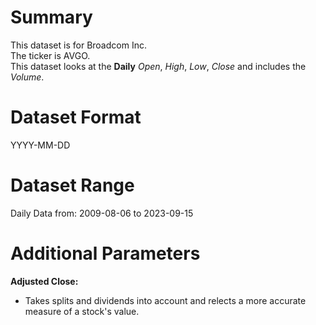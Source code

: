 # Summary

This dataset is for Broadcom Inc.    
The ticker is AVGO.    
This dataset looks at the **Daily** _Open_, _High_, _Low_, _Close_ and includes the _Volume_.    


# Dataset Format  

YYYY-MM-DD    

# Dataset Range  

Daily Data from: 2009-08-06 to 2023-09-15     

# Additional Parameters  

**Adjusted Close:**  

* Takes splits and dividends into account and relects a more accurate measure of a stock's value.